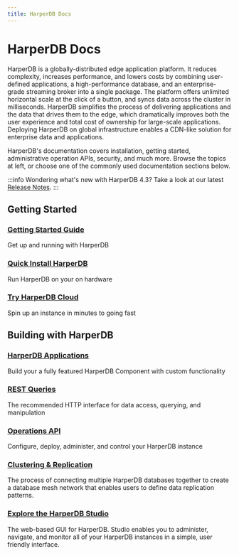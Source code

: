 ```yaml
---
title: HarperDB Docs
---
```


# HarperDB Docs

HarperDB is a globally-distributed edge application platform. It reduces complexity, increases performance, and lowers costs by combining user-defined applications, a high-performance database, and an enterprise-grade streaming broker into a single package. The platform offers unlimited horizontal scale at the click of a button, and syncs data across the cluster in milliseconds. HarperDB simplifies the process of delivering applications and the data that drives them to the edge, which dramatically improves both the user experience and total cost of ownership for large-scale applications. Deploying HarperDB on global infrastructure enables a CDN-like solution for enterprise data and applications.

HarperDB's documentation covers installation, getting started, administrative operation APIs, security, and much more. Browse the topics at left, or choose one of the commonly used documentation sections below.

:::info
Wondering what's new with HarperDB 4.3? Take a look at our latest [Release Notes](/release-notes/v4-tucker/4.3.0).
:::

## Getting Started

<div style={{display: 'grid', gridTemplateColumns: 'repeat(auto-fit, minmax(250px, 1fr))', gap: '1rem', margin: '2rem 0'}}>
  <div style={{border: '1px solid #e0e0e0', borderRadius: '8px', padding: '1.5rem', transition: 'box-shadow 0.2s'}}>
    <h3 style={{marginTop: '0'}}>
      <a href="./4.3/getting-started" style={{textDecoration: 'none', color: 'inherit'}}>
        Getting Started Guide
      </a>
    </h3>
    <p style={{marginBottom: '0', color: '#666'}}>
      Get up and running with HarperDB
    </p>
  </div>
  <div style={{border: '1px solid #e0e0e0', borderRadius: '8px', padding: '1.5rem', transition: 'box-shadow 0.2s'}}>
    <h3 style={{marginTop: '0'}}>
      <a href="./4.3/deployments/install-harperdb/" style={{textDecoration: 'none', color: 'inherit'}}>
        Quick Install HarperDB
      </a>
    </h3>
    <p style={{marginBottom: '0', color: '#666'}}>
      Run HarperDB on your on hardware
    </p>
  </div>
  <div style={{border: '1px solid #e0e0e0', borderRadius: '8px', padding: '1.5rem', transition: 'box-shadow 0.2s'}}>
    <h3 style={{marginTop: '0'}}>
      <a href="./4.3/deployments/harperdb-cloud/" style={{textDecoration: 'none', color: 'inherit'}}>
        Try HarperDB Cloud
      </a>
    </h3>
    <p style={{marginBottom: '0', color: '#666'}}>
      Spin up an instance in minutes to going fast
    </p>
  </div>
</div>

## Building with HarperDB

<div style={{display: 'grid', gridTemplateColumns: 'repeat(auto-fit, minmax(250px, 1fr))', gap: '1rem', margin: '2rem 0'}}>
  <div style={{border: '1px solid #e0e0e0', borderRadius: '8px', padding: '1.5rem', transition: 'box-shadow 0.2s'}}>
    <h3 style={{marginTop: '0'}}>
      <a href="./4.3/developers/applications/" style={{textDecoration: 'none', color: 'inherit'}}>
        HarperDB Applications
      </a>
    </h3>
    <p style={{marginBottom: '0', color: '#666'}}>
      Build your a fully featured HarperDB Component with custom functionality
    </p>
  </div>
  <div style={{border: '1px solid #e0e0e0', borderRadius: '8px', padding: '1.5rem', transition: 'box-shadow 0.2s'}}>
    <h3 style={{marginTop: '0'}}>
      <a href="./4.3/developers/rest" style={{textDecoration: 'none', color: 'inherit'}}>
        REST Queries
      </a>
    </h3>
    <p style={{marginBottom: '0', color: '#666'}}>
      The recommended HTTP interface for data access, querying, and manipulation
    </p>
  </div>
  <div style={{border: '1px solid #e0e0e0', borderRadius: '8px', padding: '1.5rem', transition: 'box-shadow 0.2s'}}>
    <h3 style={{marginTop: '0'}}>
      <a href="./4.3/developers/operations-api/" style={{textDecoration: 'none', color: 'inherit'}}>
        Operations API
      </a>
    </h3>
    <p style={{marginBottom: '0', color: '#666'}}>
      Configure, deploy, administer, and control your HarperDB instance
    </p>
  </div>
</div>

<div style={{display: 'grid', gridTemplateColumns: 'repeat(auto-fit, minmax(250px, 1fr))', gap: '1rem', margin: '2rem 0'}}>
  <div style={{border: '1px solid #e0e0e0', borderRadius: '8px', padding: '1.5rem', transition: 'box-shadow 0.2s'}}>
    <h3 style={{marginTop: '0'}}>
      <a href="./4.3/developers/clustering/" style={{textDecoration: 'none', color: 'inherit'}}>
        Clustering &#x26; Replication
      </a>
    </h3>
    <p style={{marginBottom: '0', color: '#666'}}>
      The process of connecting multiple HarperDB databases together to create a database mesh network that enables users to define data replication patterns.
    </p>
  </div>
  <div style={{border: '1px solid #e0e0e0', borderRadius: '8px', padding: '1.5rem', transition: 'box-shadow 0.2s'}}>
    <h3 style={{marginTop: '0'}}>
      <a href="./4.3/administration/harperdb-studio/" style={{textDecoration: 'none', color: 'inherit'}}>
        Explore the HarperDB Studio
      </a>
    </h3>
    <p style={{marginBottom: '0', color: '#666'}}>
      The web-based GUI for HarperDB. Studio enables you to administer, navigate, and monitor all of your HarperDB instances in a simple, user friendly interface.
    </p>
  </div>
</div>
